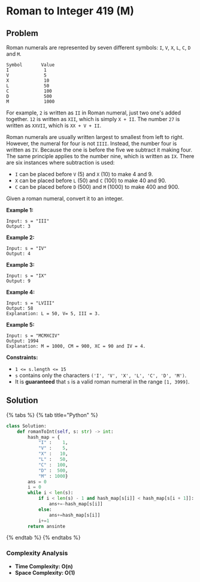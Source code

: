 # Roman to Integer 419 (M)

## Problem

Roman numerals are represented by seven different symbols: `I`, `V`, `X`, `L`, `C`, `D` and `M`.

```
Symbol       Value
I             1
V             5
X             10
L             50
C             100
D             500
M             1000
```

For example, `2` is written as `II` in Roman numeral, just two one's added together. `12` is written as `XII`, which is simply `X + II`. The number `27` is written as `XXVII`, which is `XX + V + II`.

Roman numerals are usually written largest to smallest from left to right. However, the numeral for four is not `IIII`. Instead, the number four is written as `IV`. Because the one is before the five we subtract it making four. The same principle applies to the number nine, which is written as `IX`. There are six instances where subtraction is used:

* `I` can be placed before `V` (5) and `X` (10) to make 4 and 9.&#x20;
* `X` can be placed before `L` (50) and `C` (100) to make 40 and 90.&#x20;
* `C` can be placed before `D` (500) and `M` (1000) to make 400 and 900.

Given a roman numeral, convert it to an integer.

**Example 1:**

```
Input: s = "III"
Output: 3
```

**Example 2:**

```
Input: s = "IV"
Output: 4
```

**Example 3:**

```
Input: s = "IX"
Output: 9
```

**Example 4:**

```
Input: s = "LVIII"
Output: 58
Explanation: L = 50, V= 5, III = 3.
```

**Example 5:**

```
Input: s = "MCMXCIV"
Output: 1994
Explanation: M = 1000, CM = 900, XC = 90 and IV = 4.
```

**Constraints:**

* `1 <= s.length <= 15`
* `s` contains only the characters `('I', 'V', 'X', 'L', 'C', 'D', 'M')`.
* It is **guaranteed** that `s` is a valid roman numeral in the range `[1, 3999]`.

## Solution&#x20;

{% tabs %}
{% tab title="Python" %}
```python
class Solution:
    def romanToInt(self, s: str) -> int:
        hash_map = {
            "I" :    1, 
            "V" :    5,
            "X" :   10,
            "L" :   50,
            "C" :  100,
            "D" :  500,
            "M" : 1000}
        ans = 0
        i = 0
        while i < len(s):
            if i < len(s) - 1 and hash_map[s[i]] < hash_map[s[i + 1]]:
                ans+=-hash_map[s[i]]
            else:
                ans+=hash_map[s[i]]
            i+=1
        return ansinte
```
{% endtab %}
{% endtabs %}

### Complexity Analysis

* **Time Complexity: O(n)**
* **Space Complexity: O(1)**
